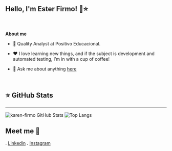 ## Hello, I'm Ester Firmo! 👋⭐ 
  <!--  <p  align="center"><img  width="20%" height="20%" align="center" alt="Hello, I'm Beatriz C. Araújo!"  <img src="https://i.ibb.co/cv1VTQT/icon-github.png" alt="icon-github"
</p>-->

  

<br  />


**About me**

  

- 💼 Quality Analyst at Positivo Educacional.

  



  

- ❤️ I love learning new things, and if the subject is development and automated testing, I’m in with a cup of coffee!

  

- 💬 Ask me about anything [here](https://github.com/karen-firmo/Karen-Firmo)

   
<br  />  


## ⭐ GitHub Stats



  



----
![karen-firmo GitHub Stats](https://github-readme-stats.vercel.app/api?username=karen-firmo&show_icons=true&theme=dark) 
![Top Langs](https://github-readme-stats.vercel.app/api/top-langs/?username=karen-firmo&show_icons=true&theme=dark)





## Meet me 💬 
. [Linkedin](https://www.linkedin.com/in/ester-karen/)
. [Instagram](https://www.instagram.com/esterfirmo_/)
